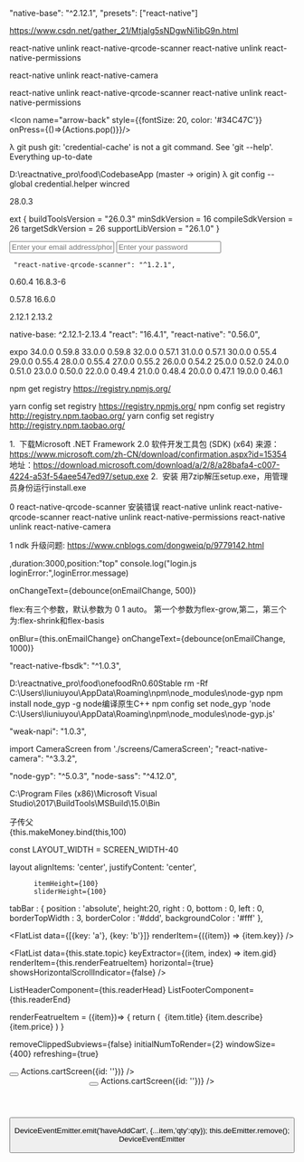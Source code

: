 "native-base": "^2.12.1",
 "presets": ["react-native"]
 
 https://www.csdn.net/gather_21/MtjaIg5sNDgwNi1ibG9n.html
 
 react-native unlink react-native-qrcode-scanner
 react-native unlink react-native-permissions
 
 react-native unlink react-native-camera
 
 react-native unlink react-native-qrcode-scanner
 react-native unlink react-native-permissions
 
<Icon name="arrow-back" style={{fontSize: 20, color: '#34C47C'}} onPress={()=>{Actions.pop()}}/>
 
 
λ git push
git: 'credential-cache' is not a git command. See 'git --help'.
Everything up-to-date

D:\reactnative_pro\food\CodebaseApp (master -> origin)
λ git config --global credential.helper wincred 
 
 28.0.3
 
 ext {
     buildToolsVersion = "26.0.3"
     minSdkVersion = 16
     compileSdkVersion = 26
     targetSdkVersion = 26
     supportLibVersion = "26.1.0"
 }
 
<Item >
   <Input placeholder="Enter your email address/phone number"  onChangeText={debounce(onEmailChange, 500)}/>
</Item>
<Item >
 <Input placeholder="Enter your password" secureTextEntry onChangeText={debounce(onPasswordChange, 500)}/>
</Item>

     "react-native-qrcode-scanner": "^1.2.1",

 0.60.4  16.8.3-6
 
 0.57.8  16.6.0

 2.12.1  2.13.2

native-base: ^2.12.1-2.13.4
"react": "16.4.1",
"react-native": "0.56.0",

expo
34.0.0	0.59.8
33.0.0	0.59.8
32.0.0	0.57.1
31.0.0	0.57.1
30.0.0	0.55.4
29.0.0	0.55.4
28.0.0	0.55.4
27.0.0	0.55.2
26.0.0	0.54.2
25.0.0	0.52.0
24.0.0	0.51.0
23.0.0	0.50.0
22.0.0	0.49.4
21.0.0	0.48.4
20.0.0	0.47.1
19.0.0	0.46.1


 npm get registry
 https://registry.npmjs.org/
  
 yarn config set registry  https://registry.npmjs.org/
 npm config set registry http://registry.npm.taobao.org/
 yarn config set registry http://registry.npm.taobao.org/
    
  1.  下载Microsoft .NET Framework 2.0 软件开发工具包 (SDK) (x64) 
  来源：https://www.microsoft.com/zh-CN/download/confirmation.aspx?id=15354
  地址：https://download.microsoft.com/download/a/2/8/a28bafa4-c007-4224-a53f-54aee547ed97/setup.exe
  2.  安装
  用7zip解压setup.exe，用管理员身份运行install.exe
    
 0 react-native-qrcode-scanner 安装错误
   react-native unlink react-native-qrcode-scanner
   react-native unlink react-native-permissions
   react-native unlink react-native-camera
  
 1  ndk 升级问题:  https://www.cnblogs.com/dongweiq/p/9779142.html
 
 ,duration:3000,position:"top"
console.log("login.js loginError:",loginError.message)

onChangeText={debounce(onEmailChange, 500)}

flex:有三个参数，默认参数为 0 1 auto。  第一个参数为flex-grow,第二，第三个为:flex-shrink和flex-basis

onBlur={this.onEmailChange}
onChangeText={debounce(onEmailChange, 1000)}

"react-native-fbsdk": "^1.0.3",

D:\reactnative_pro\food\onefoodRn0.60Stable
rm -Rf  C:\Users\liuniuyou\AppData\Roaming\npm\node_modules\node-gyp
npm install node_gyp -g  node编译原生C++ 
npm config set node_gyp  'node C:\Users\liuniuyou\AppData\Roaming\npm\node_modules\node-gyp.js'

"weak-napi": "1.0.3",

import CameraScreen from './screens/CameraScreen';
"react-native-camera": "^3.3.2",
 <Scene
    key="cameraScreen"
    component={CameraScreen}
    hideNavBar
/>

"node-gyp": "^5.0.3",
"node-sass": "^4.12.0",

C:\Program Files (x86)\Microsoft Visual Studio\2017\BuildTools\MSBuild\15.0\Bin
    
子传父    
{this.makeMoney.bind(this,100)


const LAYOUT_WIDTH = SCREEN_WIDTH-40

layout
    alignItems: 'center',
    justifyContent: 'center',

          itemHeight={100}
          sliderHeight={100}

 tabBar : {
    position : 'absolute',
    height:20,
    right : 0,
    bottom : 0,
    left : 0,
    borderTopWidth : 3,
    borderColor : '#ddd',
    backgroundColor : '#fff'
  },

 <View style={styles.tabBar}>
            <Pagination
                  containerStyle={{backgroundColor: 'rgba(0, 0, 0, 0.75)' }}
                  dotsLength={3}
                  dotStyle={styles.ww}
                  inactiveDotStyle={{
                        // Define styles for inactive dots here
                  }}
                  inactiveDotOpacity={0.4}
                  inactiveDotScale={0.6}
                  activeDotIndex={ this.state.activeTab }
            />
      </View>

<view style="flex:1">
    <HotCoursel />
</view>

<view style="flex:1">
   <FeatureCoursel />
</view>

<FlatList
    data={[{key: 'a'}, {key: 'b'}]}
    renderItem={({item}) => <Text>{item.key}</Text>}
/>
  
  
<FlatList
     data={this.state.topic}
     keyExtractor={(item, index) => item.gid}
     renderItem={this.renderFeatrueItem}
     horizontal={true}
     showsHorizontalScrollIndicator={false}
 />  


 ListHeaderComponent={this.readerHead}
 ListFooterComponent={this.readerEnd}
                      
                      
  renderFeatrueItem = ({item})=> {
        return (
            <TouchableOpacity style={styles.topicItem}>
                <Image source={{uri:item.url}} style={styles.topicImg} />
                <View style={styles.topicContainer}>
                    <View style={styles.topicText}>
                        <Text style={styles.topicTitle}>{item.title}</Text>
                        <Text style={styles.topicDesc}>{item.describe}</Text>
                    </View>
                    <Text style={styles.topicPrice}>{item.price}</Text>
                </View>
            </TouchableOpacity>
        )
  }
  
  removeClippedSubviews={false}
                   initialNumToRender={2}
                   windowSize={400}
                   refreshing={true}
                   
  <Left>
      <Button transparent></Button>
  </Left>
  <Body style={{justifyContent: "center", alignItems: "center", }} >
     <Title style={{fontSize:20,color: '#34C47C'}}>One Food</Title>
  </Body>
  <Right>
    <Icon name="cart" style={{fontSize:20,color: '#34C47C'}} onPress={() => Actions.cartScreen({id: ''})} />
  </Right>    
  
  
  <Header style={{height:36,backgroundColor:'#FFFFFF',borderWidth:0}}>
    <Left>
        <Button transparent></Button>
    </Left>
    <Body style={{justifyContent: "center", alignItems: "center", paddingLeft:60}} >
       <Title style={{fontSize:20,color: '#34C47C'}}>One Food</Title>
    </Body>
    <Right>
      <Icon name="cart" style={{fontSize:20,color: '#34C47C'}} onPress={() => Actions.cartScreen({id: ''})} />
    </Right>
 </Header>           
      
 <Header noLeft>
 
  <Header transparent>
 <Left>
      <Button transparent>      
      
      
 DeviceEventEmitter.emit('haveAddCart', {...item,'qty':qty});
 this.deEmitter.remove();
 DeviceEventEmitter             